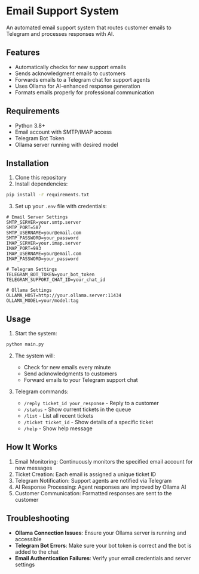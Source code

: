 # Email Support System

An automated email support system that routes customer emails to Telegram and processes responses with AI.

## Features

- Automatically checks for new support emails
- Sends acknowledgment emails to customers
- Forwards emails to a Telegram chat for support agents
- Uses Ollama for AI-enhanced response generation
- Formats emails properly for professional communication

## Requirements

- Python 3.8+
- Email account with SMTP/IMAP access
- Telegram Bot Token
- Ollama server running with desired model

## Installation

1. Clone this repository
2. Install dependencies:

```bash
pip install -r requirements.txt
```

3. Set up your `.env` file with credentials:

```
# Email Server Settings
SMTP_SERVER=your.smtp.server
SMTP_PORT=587
SMTP_USERNAME=your@email.com
SMTP_PASSWORD=your_password
IMAP_SERVER=your.imap.server
IMAP_PORT=993
IMAP_USERNAME=your@email.com
IMAP_PASSWORD=your_password

# Telegram Settings
TELEGRAM_BOT_TOKEN=your_bot_token
TELEGRAM_SUPPORT_CHAT_ID=your_chat_id

# Ollama Settings
OLLAMA_HOST=http://your.ollama.server:11434
OLLAMA_MODEL=your/model:tag
```

## Usage

1. Start the system:

```bash
python main.py
```

2. The system will:
   - Check for new emails every minute
   - Send acknowledgments to customers
   - Forward emails to your Telegram support chat

3. Telegram commands:
   - `/reply ticket_id your_response` - Reply to a customer
   - `/status` - Show current tickets in the queue
   - `/list` - List all recent tickets
   - `/ticket ticket_id` - Show details of a specific ticket
   - `/help` - Show help message

## How It Works

1. Email Monitoring: Continuously monitors the specified email account for new messages
2. Ticket Creation: Each email is assigned a unique ticket ID
3. Telegram Notification: Support agents are notified via Telegram
4. AI Response Processing: Agent responses are improved by Ollama AI
5. Customer Communication: Formatted responses are sent to the customer

## Troubleshooting

- **Ollama Connection Issues**: Ensure your Ollama server is running and accessible
- **Telegram Bot Errors**: Make sure your bot token is correct and the bot is added to the chat
- **Email Authentication Failures**: Verify your email credentials and server settings 